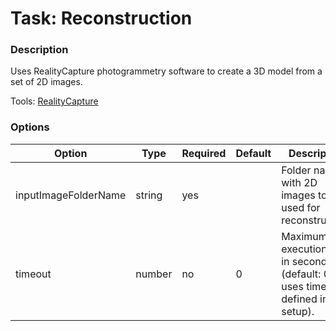 # Task: Reconstruction

### Description

Uses RealityCapture photogrammetry software to create a 3D model from a set of 2D images.

Tools: [RealityCapture](../tools/realityCapture.md)

### Options

| Option                | Type    | Required | Default   | Description                                                                              |
|-----------------------|---------|----------|-----------|------------------------------------------------------------------------------------------|
| inputImageFolderName  | string  | yes      |           | Folder name with 2D images to be used for reconstruction.                                |
| timeout               | number  | no       | 0         | Maximum task execution time in seconds (default: 0, uses timeout defined in tool setup). |
